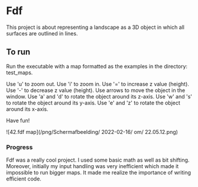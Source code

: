 # Fdf

This project is about representing a landscape as a 3D object in which all surfaces are outlined in lines.

## To run

Run the executable with a map formatted as the examples in the directory: test_maps.

Use 'u' to zoom out.
Use 'i' to zoom in.
Use '=' to increase z value (height).
Use '-' to decrease z value (height).
Use arrows to move the object in the window.
Use 'a' and 'd' to rotate the object around its z-axis.
Use 'w' and 's' to rotate the object around its y-axis.
Use 'e' and 'z' to rotate the object around its x-axis.

Have fun!

![42.fdf map](/png/Schermafbeelding/ 2022-02-16/ om/ 22.05.12.png)


### Progress

Fdf was a really cool project. I used some basic math as well as bit shifting. Moreover, initially my input handling was very inefficient which made it impossible to run bigger maps. It made me realize the importance of writing efficient code.
